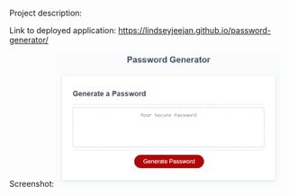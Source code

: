 Project description:

Link to deployed application:
https://lindseyjeejan.github.io/password-generator/

Screenshot:
<img src="assets/03-javascript-homework-demo.png" width="400">
